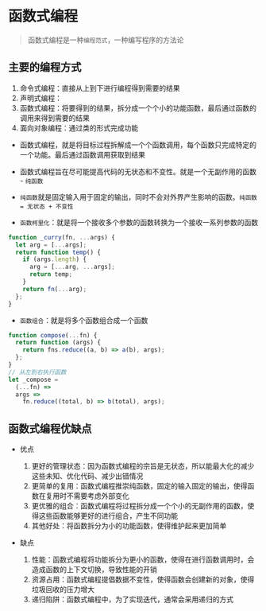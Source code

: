 # 函数式编程

> 函数式编程是一种`编程范式`，一种编写程序的方法论

## 主要的编程方式

1. 命令式编程：直接从上到下进行编程得到需要的结果
2. 声明式编程：
3. 函数式编程：将要得到的结果，拆分成一个个小的功能函数，最后通过函数的调用来得到需要的结果
4. 面向对象编程：通过类的形式完成功能

- 函数式编程，就是将目标过程拆解成一个个函数调用，每个函数只完成特定的一个功能。最后通过函数调用获取到结果

- 函数式编程旨在尽可能提高代码的无状态和不变性。就是一个无副作用的函数 - `纯函数`

- `纯函数`就是固定输入用于固定的输出，同时不会对外界产生影响的函数。`纯函数 = 无状态 + 不变性`

- `函数柯里化`：就是将一个接收多个参数的函数转换为一个接收一系列参数的函数

```js
function _curry(fn, ...args) {
  let arg = [...args];
  return function temp() {
    if (args.length) {
      arg = [...arg, ...args];
      return temp;
    }
    return fn(...arg);
  };
}
```

- `函数组合`：就是将多个函数组合成一个函数

```js
function compose(...fn) {
  return function (args) {
    return fns.reduce((a, b) => a(b), args);
  };
}
// 从左到右执行函数
let _compose =
  (...fn) =>
  args =>
    fn.reduce((total, b) => b(total), args);
```

## 函数式编程优缺点

- 优点

  1. 更好的管理状态：因为函数式编程的宗旨是无状态，所以能最大化的减少这些未知、优化代码、减少出错情况
  2. 更简单的复用：函数式编程推崇纯函数，固定的输入固定的输出，使得函数在复用时不需要考虑外部变化
  3. 更优雅的组合：函数式编程将过程拆分成一个个小的无副作用的函数，使得这些函数能够更好的进行组合，产生不同功能
  4. 其他好处：将函数拆分为小的功能函数，使得维护起来更加简单

- 缺点

  1. 性能：函数式编程将功能拆分为更小的函数，使得在进行函数调用时，会造成函数的上下文切换，导致性能的开销
  2. 资源占用：函数式编程提倡数据不变性，使得函数会创建新的对象，使得垃圾回收的压力增大
  3. 递归陷阱：函数式编程中，为了实现迭代，通常会采用递归的方式
